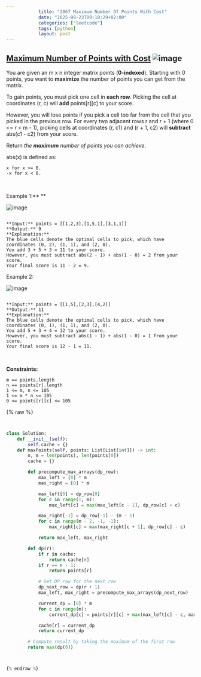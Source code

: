 ```yaml
---
            title: "2067 Maximum Number Of Points With Cost"
            date: "2025-08-23T09:18:29+02:00"
            categories: ["leetcode"]
            tags: [python]
            layout: post
---
```

            
## [Maximum Number of Points with Cost](https://leetcode.com/problems/maximum-number-of-points-with-cost) ![image](https://img.shields.io/badge/Difficulty-Medium-orange)

You are given an m x n integer matrix points (**0-indexed**). Starting with 0 points, you want to **maximize** the number of points you can get from the matrix.

To gain points, you must pick one cell in **each row**. Picking the cell at coordinates (r, c) will **add** points[r][c] to your score.

However, you will lose points if you pick a cell too far from the cell that you picked in the previous row. For every two adjacent rows r and r + 1 (where 0 <= r < m - 1), picking cells at coordinates (r, c1) and (r + 1, c2) will **subtract** abs(c1 - c2) from your score.

Return *the **maximum** number of points you can achieve*.

abs(x) is defined as:

	x for x >= 0.
	-x for x < 0.

 

Example 1:** **

![image](https://assets.leetcode.com/uploads/2021/07/12/screenshot-2021-07-12-at-13-40-26-diagram-drawio-diagrams-net.png)
```

**Input:** points = [[1,2,3],[1,5,1],[3,1,1]]
**Output:** 9
**Explanation:**
The blue cells denote the optimal cells to pick, which have coordinates (0, 2), (1, 1), and (2, 0).
You add 3 + 5 + 3 = 11 to your score.
However, you must subtract abs(2 - 1) + abs(1 - 0) = 2 from your score.
Your final score is 11 - 2 = 9.

```

Example 2:

![image](https://assets.leetcode.com/uploads/2021/07/12/screenshot-2021-07-12-at-13-42-14-diagram-drawio-diagrams-net.png)
```

**Input:** points = [[1,5],[2,3],[4,2]]
**Output:** 11
**Explanation:**
The blue cells denote the optimal cells to pick, which have coordinates (0, 1), (1, 1), and (2, 0).
You add 5 + 3 + 4 = 12 to your score.
However, you must subtract abs(1 - 1) + abs(1 - 0) = 1 from your score.
Your final score is 12 - 1 = 11.

```

 

**Constraints:**

	m == points.length
	n == points[r].length
	1 <= m, n <= 105
	1 <= m * n <= 105
	0 <= points[r][c] <= 105

{% raw %}


```python


class Solution:
    def __init__(self):
        self.cache = {}
    def maxPoints(self, points: List[List[int]]) -> int:
        n, m = len(points), len(points[0])
        cache = {}

        def precompute_max_arrays(dp_row):
            max_left = [0] * m
            max_right = [0] * m

            max_left[0] = dp_row[0]
            for c in range(1, m):
                max_left[c] = max(max_left[c - 1], dp_row[c] + c)

            max_right[-1] = dp_row[-1] - (m - 1)
            for c in range(m - 2, -1, -1):
                max_right[c] = max(max_right[c + 1], dp_row[c] - c)

            return max_left, max_right

        def dp(r):
            if r in cache:
                return cache[r]
            if r == n - 1:
                return points[r]

            # Get DP row for the next row
            dp_next_row = dp(r + 1)
            max_left, max_right = precompute_max_arrays(dp_next_row)

            current_dp = [0] * m
            for c in range(m):
                current_dp[c] = points[r][c] + max(max_left[c] - c, max_right[c] + c)

            cache[r] = current_dp
            return current_dp

        # Compute result by taking the maximum of the first row
        return max(dp(0))



{% endraw %}
```
